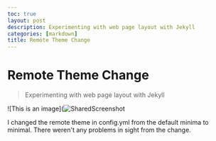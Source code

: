 ```yaml
---
toc: true
layout: post
description: Experimenting with web page layout with Jekyll
categories: [markdown]
title: Remote Theme Change
---
```


# Remote Theme Change
>Experimenting with web page layout with Jekyll

![This is an image](![SharedScreenshot](https://user-images.githubusercontent.com/111464916/188237122-ac7a805d-e2b9-4891-9ef2-b036ede99d91.jpg)

I changed the remote theme in config.yml from the default minima to minimal. There weren't any problems in sight from the change. 
